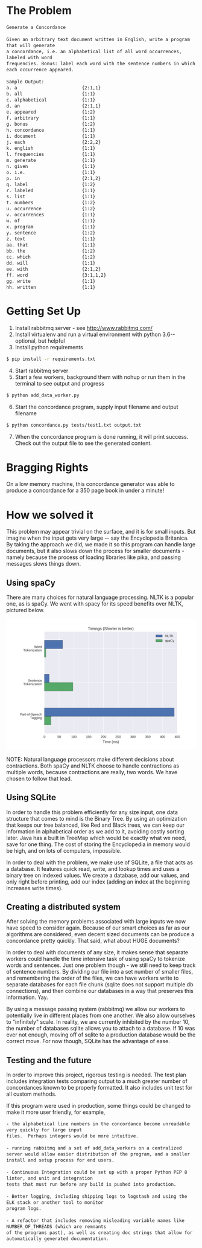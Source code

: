 
# The Problem

```
Generate a Concordance 

Given an arbitrary text document written in English, write a program that will generate 
a concordance, i.e. an alphabetical list of all word occurrences, labeled with word 
frequencies. Bonus: label each word with the sentence numbers in which each occurrence appeared. 

Sample Output:
a. a                        {2:1,1}
b. all                      {1:1}
c. alphabetical             {1:1}
d. an                       {2:1,1}
e. appeared                 {1:2}
f. arbitrary                {1:1}
g. bonus                    {1:2}
h. concordance              {1:1}
i. document                 {1:1}
j. each                     {2:2,2}
k. english                  {1:1}
l. frequencies              {1:1}
m. generate                 {1:1}
n. given                    {1:1}
o. i.e.                     {1:1}
p. in                       {2:1,2}
q. label                    {1:2}
r. labeled                  {1:1}
s. list                     {1:1}
t. numbers                  {1:2}
u. occurrence               {1:2}
v. occurrences              {1:1}
w. of                       {1:1}
x. program                  {1:1}
y. sentence                 {1:2}
z. text                     {1:1}
aa. that                    {1:1}
bb. the                     {1:2}
cc. which                   {1:2}
dd. will                    {1:1}
ee. with                    {2:1,2}
ff. word                    {3:1,1,2}
gg. write                   {1:1}
hh. written                 {1:1}
```


# Getting Set Up

1. Install rabbitmq server - see http://www.rabbitmq.com/
2. Install virtualenv and run a virtual environment with python 3.6-- optional, but helpful
3. Install python requirements

```sh
$ pip install -r requirements.txt
```

4. Start rabbitmq server
5. Start a few workers, background them with nohup or run them in the terminal to see output and progress
```sh
$ python add_data_worker.py
```
6. Start the concordance program, supply input filename and output filename
```sh
$ python concordance.py tests/test1.txt output.txt
```

7.  When the concordance program is done running, it will print success.  Check out the output file to see the generated content.


# Bragging Rights
On a low memory machine, this concordance generator was able to produce a concordance for a 350 page book in under a minute!


# How we solved it

This problem may appear trivial on the surface, and it is for small inputs.  But imagine when the input gets
very large -- say the Encyclopedia Britanica.  By taking the approach we did, we made it so this program can 
handle large documents, but it also slows down the process for smaller documents - namely because the process
of loading libraries like pika, and passing messages slows things down.

## Using spaCy

There are many choices for natural language processing.  NLTK is a popular one, as is spaCy.  We went with spacy for its speed benefits over NLTK, pictured below.

![graphic](timing.png)

NOTE: Natural language processors make different decisions about contractions.  Both spaCy and NLTK choose
to handle contractions as multiple words, because contractions are really, two words.  We have chosen to 
follow that lead.

## Using SQLite 

In order to handle this problem efficiently for any size input, one data structure that comes to mind is the 
Binary Tree.  By using an optimization that keeps our tree balanced, like Red and Black trees, we can keep
our information in alphabetical order as we add to it, avoiding costly sorting later. Java has a built in 
TreeMap which would be exactly what we need, save for one thing.  The cost of storing the Encyclopedia in
memory would be high, and on lots of computers, impossible.

In order to deal with the problem, we make use of SQLite, a file that acts as a database.  It features quick
read, write, and lookup times and uses a binary tree on indexed values.  We create a database, add our values,
and only right before printing, add our index (adding an index at the beginning increases write times).


## Creating a distributed system

After solving the memory problems associated with large inputs we now have speed to consider again. Because of our smart choices as far as our algorithms are considered, even decent sized documents can be produce a
concordance pretty quickly.  That said, what about HUGE documents?

In order to deal with documents of any size, it makes sense that separate workers could handle the time intensive task of using spaCy to tokenize words and sentences. Just one problem though - we still need to keep
track of sentence numbers.  By dividing our file into a set number of smaller files, and remembering the order
of the files, we can have workers write to separate databases for each file chunk (sqlite does not support
multiple db connections), and then combine our databases in a way that preserves this information.  Yay.

By using a message passing system (rabbitmq) we allow our workers to potentially live in different places from
one another.  We also allow ourselves to "infinitely" scale.  In reality, we are currently inhibited by the 
number 10, the number of databases sqlite allows you to attach to a database.  If 10 was ever not enough,
moving off of sqlite to a production database would be the correct move. For now though, SQLite has the advantage of ease.

## Testing and the future

In order to improve this project, rigorous testing is needed.  The test plan includes integration tests
comparing output to a much greater number of concordances known to be properly formatted.  It also
includes unit test for all custom methods.

If this program were used in production, some things could be changed to make it more user friendly, for
example,

	- the alphabetical line numbers in the concordance become unreadable very quickly for large input 
	files.  Perhaps integers would be more intuitive.

	- running rabbitmq and a set of add_data_workers on a centralized server would allow easier distribution of the program, and a smaller install and setup process for end users.

	- Continuous Integration could be set up with a proper Python PEP 8 linter, and unit and integration
	tests that must run before any build is pushed into production.

	- Better logging, including shipping logs to logstash and using the ELK stack or another tool to monitor
	program logs.

	- A refactor that includes removing misleading variable names like NUMBER_OF_THREADS (which are remnants 
	of the programs past), as well as creating doc strings that allow for automatically generated documentation.












